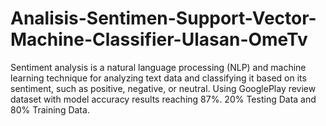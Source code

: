 # Analisis-Sentimen-Support-Vector-Machine-Classifier-Ulasan-OmeTv
Sentiment analysis is a natural language processing (NLP) and machine learning technique for analyzing text data and classifying it based on its sentiment, such as positive, negative, or neutral. Using GooglePlay review dataset with model accuracy results reaching 87%. 20% Testing Data and 80% Training Data.
